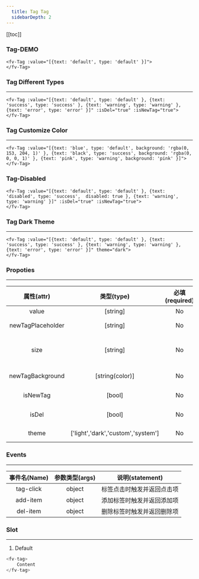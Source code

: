 ```yaml
---
  title: Tag Tag
  sidebarDepth: 2
---
```

  
[[toc]]

### Tag-DEMO 

<fv-Tag :value="[{text: 'default', type: 'default' }]">
</fv-Tag>

```vue
<fv-Tag :value="[{text: 'default', type: 'default' }]">
</fv-Tag>
```

### Tag Different Types
---

<fv-Tag :value="[{text: 'default', type: 'default' }, {text: 'success', type: 'success' }, {text: 'warning', type: 'warning' }, {text: 'error', type: 'error' }]" :isDel="true" :isNewTag="true">
</fv-Tag>

```vue
<fv-Tag :value="[{text: 'default', type: 'default' }, {text: 'success', type: 'success' }, {text: 'warning', type: 'warning' }, {text: 'error', type: 'error' }]" :isDel="true" :isNewTag="true">
</fv-Tag>
```

### Tag Customize Color
---

<fv-Tag :value="[{text: 'blue', type: 'default', background: 'rgba(0, 153, 204, 1)' }, {text: 'black', type: 'success', background: 'rgba(0, 0, 0, 1)' }, {text: 'pink', type: 'warning', background: 'pink' }]">
</fv-Tag>

```vue
<fv-Tag :value="[{text: 'blue', type: 'default', background: 'rgba(0, 153, 204, 1)' }, {text: 'black', type: 'success', background: 'rgba(0, 0, 0, 1)' }, {text: 'pink', type: 'warning', background: 'pink' }]">
</fv-Tag>
```

### Tag-Disabled 

<fv-Tag :value="[{text: 'default', type: 'default' }, {text: 'disabled', type: 'success',  disabled: true }, {text: 'warning', type: 'warning' }]" :isDel="true" :isNewTag="true">
</fv-Tag>

```vue
<fv-Tag :value="[{text: 'default', type: 'default' }, {text: 'disabled', type: 'success',  disabled: true }, {text: 'warning', type: 'warning' }]" :isDel="true" :isNewTag="true">
</fv-Tag>
```

### Tag Dark Theme
---

<fv-Tag :value="[{text: 'default', type: 'default' }, {text: 'success', type: 'success' }, {text: 'warning', type: 'warning' }, {text: 'error', type: 'error' }]" theme="dark">
</fv-Tag>

```vue
<fv-Tag :value="[{text: 'default', type: 'default' }, {text: 'success', type: 'success' }, {text: 'warning', type: 'warning' }, {text: 'error', type: 'error' }]" theme="dark">
</fv-Tag>
```

### Propoties
---
|    属性(attr)     |             类型(type)             | 必填(required) | 默认值(default) |              说明(statement)              |
|:-----------------:|:----------------------------------:|:--------------:|:---------------:|:-----------------------------------------:|
|       value       |              [string]              |       No       |       []        |                 标签数组                  |
| newTagPlaceholder |              [string]              |       No       |     New Tag     |            NewTag Placeholder             |
|       size        |              [string]              |       No       |       N/A       | 尺寸`normal`, `medium`, `small`, `xsmall` |
| newTagBackground  |          [string(color)]           |       No       |      null       |             NewTag按钮背景色              |
|     isNewTag      |               [bool]               |       No       |      false      |              是否启用NewTag               |
|       isDel       |               [bool]               |       No       |      false      |             是否启用删除按钮              |
|       theme       | ['light','dark','custom','system'] |       No       |     system      |               Custom theme                |

### Events
---
| 事件名(Name) | 参数类型(args) |      说明(statement)       |
|:------------:|:--------------:|:--------------------------:|
|  tag-click   |     object     | 标签点击时触发并返回点击项 |
|   add-item   |     object     | 添加标签时触发并返回添加项 |
|   del-item   |     object     | 删除标签时触发并返回删除项 |

### Slot
---
1. Default

```javascript
<fv-tag>
    Content
</fv-tag>
```